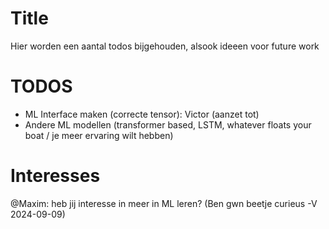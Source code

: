 # Title
Hier worden een aantal todos bijgehouden, alsook ideeen voor future work

# TODOS
- ML Interface maken (correcte tensor): Victor (aanzet tot)
- Andere ML modellen (transformer based, LSTM, whatever floats your boat / je meer ervaring wilt hebben)

# Interesses
@Maxim: heb jij interesse in meer in ML leren? (Ben gwn beetje curieus -V 2024-09-09)
